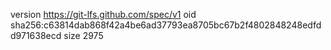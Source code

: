 version https://git-lfs.github.com/spec/v1
oid sha256:c63814dab868f42a4be6ad37793ea8705bc67b2f4802848248edfdd971638ecd
size 2975
